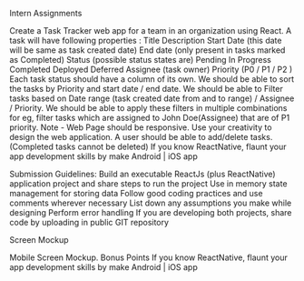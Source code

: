 Intern Assignments

Create a Task Tracker web app for a team in an organization using React. 
A task will have following properties : 
Title
Description
Start Date (this date will be same as task created date)
End date (only present in tasks marked as Completed)
Status (possible status states are)
Pending
In Progress
Completed
Deployed
Deferred
Assignee (task owner)
Priority (P0 / P1 / P2 )
	Each task status should have a column of its own. We should be able to sort the tasks by Priority and start date / end date.
	We should be able to Filter tasks based on Date range (task created date from and to range) / Assignee / Priority. We should be able to apply these filters in multiple combinations for eg, filter tasks which are assigned to John Doe(Assignee) that are of P1 priority.
Note - 
Web Page should be responsive. Use your creativity to design the web application.
A user should be able to add/delete tasks. (Completed tasks cannot be deleted)
If you know ReactNative, flaunt your app development skills by make Android | iOS app 

Submission Guidelines:
Build an executable ReactJs (plus ReactNative) application project and share steps to run the project
Use in memory state management for storing data
Follow good coding practices and use comments wherever necessary
List down any assumptions you make while designing
Perform error handling 
If you are developing both projects, share code by uploading in public GIT repository




Screen Mockup








Mobile Screen Mockup.
Bonus Points 
If you know ReactNative, flaunt your app development skills by make Android | iOS app 








